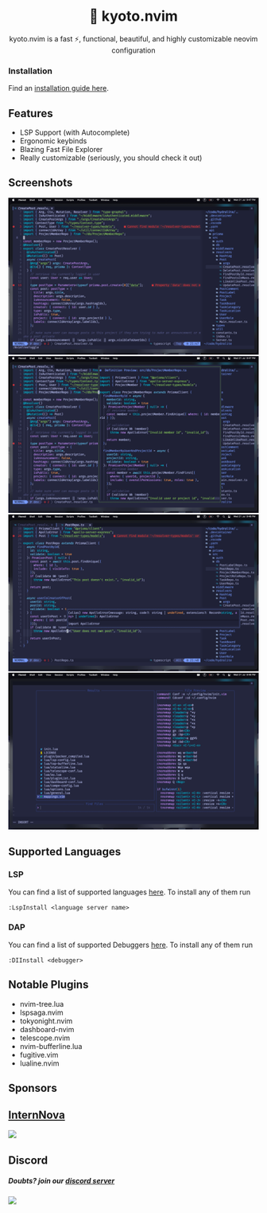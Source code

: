 <h1 align="center">🦚 kyoto.nvim</h1>

<p align="center">kyoto.nvim is a fast ⚡, functional, beautiful, and highly customizable neovim configuration</p>

### Installation

Find an [installation guide here](https://github.com/samrath2007/kyoto.nvim/wiki/Installation).

## Features

- LSP Support (with Autocomplete)
- Ergonomic keybinds
- Blazing Fast File Explorer
- Really customizable (seriously, you should check it out)

## Screenshots

<img src="./assets/screenshots/general-open-file.png" alt="">
<img src="./assets/screenshots/go-to-definition.png" alt="">
<img src="./assets/screenshots/quick-doc.png" alt="">
<img src="./assets/screenshots/telescope.png" alt="">

## Supported Languages

### LSP

You can find a list of supported languages [here](https://github.com/kabouzeid/nvim-lspinstall/tree/main/lua/lspinstall/servers). To install any of them run

```
:LspInstall <language server name>
```

### DAP

You can find a list of supported Debuggers [here](https://github.com/Pocco81/DAPInstall.nvim#list-of-debuggers). To install any of them run

```
:DIInstall <debugger>
```

## Notable Plugins

- nvim-tree.lua
- lspsaga.nvim
- tokyonight.nvim
- dashboard-nvim
- telescope.nvim
- nvim-bufferline.lua
- fugitive.vim
- lualine.nvim

## Sponsors

<p>
  <a href="https://github.com/InternNova-Labs/web/"><h2>InternNova</h2>
    <img src="https://github.com/InternNova-Labs/web/blob/main/public/logo.png?raw=true" />
  </a>
</p>


## Discord
##### Doubts? join our <a href="https://discord.com/invite/2ZtCvPYUv5">discord server</a>

<a href="https://discord.com/invite/2ZtCvPYUv5"><img src="https://invidget.switchblade.xyz/2ZtCvPYUv5"/></a>
